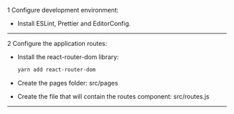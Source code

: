 1 Configure development environment:

- Install ESLint, Prettier and EditorConfig.

---

2 Configure the application routes:

- Install the react-router-dom library:
  ```sh
  yarn add react-router-dom
  ```
- Create the pages folder: src/pages

- Create the file that will contain the routes component: src/routes.js

---
